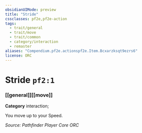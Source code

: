 ```yaml
---
obsidianUIMode: preview
title: "Stride"
cssclasses: pf2e,pf2e-action
tags:
  - trait/general
  - trait/move
  - trait/common
  - category/interaction
  - remaster
aliases: "Compendium.pf2e.actionspf2e.Item.Bcxarzksqt9ezrs6"
license: ORC
---
```

# Stride `pf2:1`

### [[general]][[move]]

**Category** interaction; 




You move up to your Speed.

*Source: Pathfinder Player Core*
*ORC*